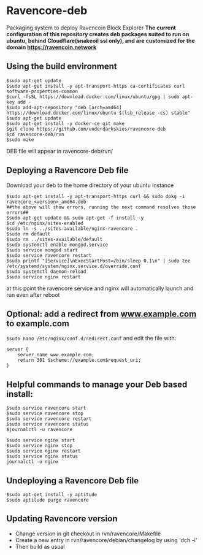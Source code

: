 Ravencore-deb
===========
Packaging system to deploy Ravencoin Block Explorer
**The current configuration of this repository creates deb packages suited to run on ubuntu, behind Cloudflare(snakeoil ssl only), and are customized for the domain https://ravencoin.network**

Using the build environment 
------------------
````
$sudo apt-get update
$sudo apt-get install -y apt-transport-https ca-certificates curl software-properties-common
$curl -fsSL https://download.docker.com/linux/ubuntu/gpg | sudo apt-key add -
$sudo add-apt-repository "deb [arch=amd64] https://download.docker.com/linux/ubuntu $(lsb_release -cs) stable"
$sudo apt-get update
$sudo apt-get install -y docker-ce git make
$git clone https://github.com/underdarkskies/ravencore-deb
$cd ravencore-deb/rvn
$sudo make
````
DEB file will appear in ravencore-deb/rvn/

Deploying a Ravencore Deb file
------------------------------------
Download your deb to the home directory of your ubuntu instance
````
$sudo apt-get install -y apt-transport-https curl && sudo dpkg -i ravencore_<version>_amd64.deb
##the above will show errors, running the next command resolves those errors##
$sudo apt-get update && sudo apt-get -f install -y
$cd /etc/nginx/sites-enabled
$sudo ln -s ../sites-available/nginx-ravencore .
$sudo rm default
$sudo rm ../sites-available/default
$sudo systemctl enable mongod.service
$sudo service mongod start
$sudo service ravencore restart
$sudo printf "[Service]\nExecStartPost=/bin/sleep 0.1\n" | sudo tee /etc/systemd/system/nginx.service.d/override.conf
$sudo systemctl daemon-reload
$sudo service nginx restart
````
at this point the ravencore service and nginx will automatically launch and run even after reboot

Optional: add a redirect from www.example.com to example.com
----
````$sudo nano /etc/nginx/conf.d/redirect.conf````
and edit the file with:
````
server {
    server_name www.example.com;
    return 301 $scheme://example.com$request_uri;
}
````

Helpful commands to manage your Deb based install:
----
````
$sudo service ravencore start
$sudo service ravencore stop
$sudo service ravencore restart
$sudo service ravencore status
$journalctl -u ravencore

$sudo service nginx start
$sudo service nginx stop
$sudo service nginx restart
$sudo service nginx status
journalctl -u nginx
````
Undeploying a Ravencore Deb file
----
````
$sudo apt-get install -y aptitude
$sudo aptitude purge ravencore
````
Updating Ravencore version
---------------------------------
* Change version in git checkout in rvn/ravencore/Makefile
* Create a new entry in rvn/ravencore/debian/changelog by using 'dch -i'
* Then build as usual
